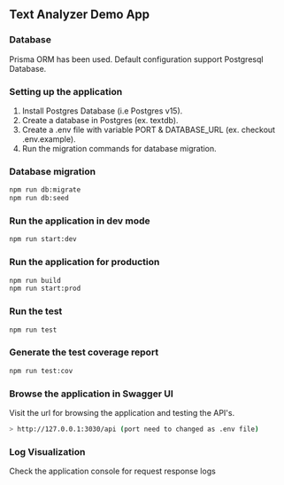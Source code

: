 ## Text Analyzer Demo App

### Database

Prisma ORM has been used. Default configuration support Postgresql Database.

### Setting up the application

1. Install Postgres Database (i.e Postgres v15).
2. Create a database in Postgres (ex. textdb).
3. Create a .env file with variable PORT & DATABASE_URL (ex. checkout .env.example).
4. Run the migration commands for database migration.

### Database migration

```bash
npm run db:migrate
npm run db:seed
```

### Run the application in dev mode

```bash
npm run start:dev
```

### Run the application for production

```bash
npm run build
npm run start:prod
```

### Run the test

```bash
npm run test
```

### Generate the test coverage report

```bash
npm run test:cov
```

### Browse the application in Swagger UI

Visit the url for browsing the application and testing the API's.

```bash
> http://127.0.0.1:3030/api (port need to changed as .env file)
```

### Log Visualization

Check the application console for request response logs
